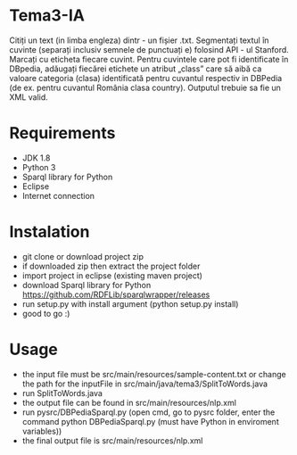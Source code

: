 # Tema3-IA
Citiți un text  (in limba engleza)  dintr - un fișier .txt. Segmentați textul în cuvinte (separați  inclusiv semnele de punctuați e) folosind  API - ul Stanford. Marcați cu eticheta <word> fiecare cuvint. 
Pentru cuvintele care pot fi identificate în DBpedia, adăugați fiecărei etichete <word> un atribut „class” care să aibă ca valoare categoria (clasa) identificată pentru cuvantul respectiv in DBPedia (de ex. pentru cuvantul România clasa country). Outputul trebuie sa fie un XML valid.

# Requirements
- JDK 1.8
- Python 3
- Sparql library for Python 
- Eclipse
- Internet connection

# Instalation
- git clone or download project zip
- if downloaded zip then extract the project folder
- import project in eclipse (existing maven project)
- download Sparql library for Python https://github.com/RDFLib/sparqlwrapper/releases
- run setup.py with install argument (python setup.py install)
- good to go :)

# Usage
- the input file must be src/main/resources/sample-content.txt or change the path for the inputFile in src/main/java/tema3/SplitToWords.java
- run SplitToWords.java
- the output file can be found in src/main/resources/nlp.xml
- run pysrc/DBPediaSparql.py (open cmd, go to pysrc folder, enter the command python DBPediaSparql.py (must have Python in enviroment variables))
- the final output file is src/main/resources/nlp.xml
